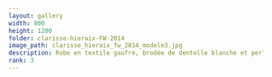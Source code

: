 ```yaml
---
layout: gallery
width: 800
height: 1200
folder: clarisse-hieraix-FW-2014
image_path: clarisse_hieraix_fw_2014_modele3.jpg
description: Robe en textile gaufré, brodée de dentelle blanche et perles de silicone Cristal
rank: 3
---
```

